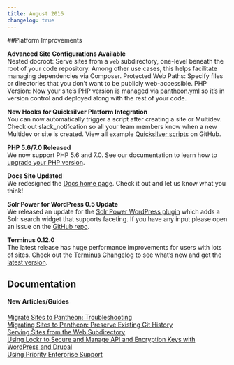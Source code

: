 ```yaml
---
title: August 2016
changelog: true
---
```

##Platform Improvements

**Advanced Site Configurations Available**  
Nested docroot: Serve sites from a `web` subdirectory, one-level beneath the root of your code repository. Among other use cases, this helps facilitate managing dependencies via Composer.
Protected Web Paths: Specify files or directories that you don’t want to be publicly web-accessible.
PHP Version: Now your site’s PHP version is managed via [pantheon.yml](https://pantheon.io/docs/pantheon-yml/) so it’s in version control and deployed along with the rest of your code.

**New Hooks for Quicksilver Platform Integration**  
You can now automatically trigger a script after creating a site or Multidev. Check out slack_notifcation so all your team members know when a new Multidev or site is created. View all example [Quicksilver scripts](https://github.com/pantheon-systems/quicksilver-examples/) on GitHub.

**PHP 5.6/7.0 Released**  
We now support PHP 5.6 and 7.0. See our documentation to learn how to [upgrade your PHP version](https://pantheon.io/docs/php-versions/).

**Docs Site Updated**  
We redesigned the [Docs home page](https://pantheon.io/docs/). Check it out and let us know what you think!

**Solr Power for WordPress 0.5 Update**  
We released an update for the [Solr Power WordPress plugin](https://wordpress.org/plugins/solr-power/) which adds a Solr search widget that supports faceting. If you have any input please open an issue on the [GitHub repo](https://github.com/pantheon-systems/solr-power).

**Terminus 0.12.0**  
The latest release has huge performance improvements for users with lots of sites. Check out the [Terminus Changelog](https://github.com/pantheon-systems/cli/blob/master/CHANGELOG.md) to see what’s new and get the [latest version](https://github.com/pantheon-systems/cli/releases).


## Documentation

#### New Articles/Guides

[Migrate Sites to Pantheon: Troubleshooting](/docs/migrate-troubleshooting/)  
[Migrating Sites to Pantheon: Preserve Existing Git History](/docs/migrate-preserve-history/)    
[Serving Sites from the Web Subdirectory](https://pantheon.io/docs/nested-docroot/)  
[Using Lockr to Secure and Manage API and Encryption Keys with WordPress and Drupal](/docs/guides/lockr/)  
[Using Priority Enterprise Support](/docs/priority-enterprise-support/)
